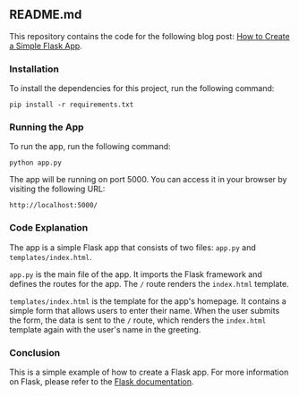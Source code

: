 ## README.md

This repository contains the code for the following blog post: [How to Create a Simple Flask App](https://www.example.com/blog/how-to-create-a-simple-flask-app).

### Installation

To install the dependencies for this project, run the following command:

```
pip install -r requirements.txt
```

### Running the App

To run the app, run the following command:

```
python app.py
```

The app will be running on port 5000. You can access it in your browser by visiting the following URL:

```
http://localhost:5000/
```

### Code Explanation

The app is a simple Flask app that consists of two files: `app.py` and `templates/index.html`.

`app.py` is the main file of the app. It imports the Flask framework and defines the routes for the app. The `/` route renders the `index.html` template.

`templates/index.html` is the template for the app's homepage. It contains a simple form that allows users to enter their name. When the user submits the form, the data is sent to the `/` route, which renders the `index.html` template again with the user's name in the greeting.

### Conclusion

This is a simple example of how to create a Flask app. For more information on Flask, please refer to the [Flask documentation](https://flask.palletsprojects.com/en/2.1.x/).